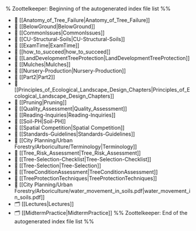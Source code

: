 % Zoottelkeeper: Beginning of the autogenerated index file list  %%
- 📄 [[Anatomy_of_Tree_Failure|Anatomy_of_Tree_Failure]]
- 📄 [[BelowGround|BelowGround]]
- 📄 [[CommonIssues|CommonIssues]]
- 📄 [[CU-Structural-Soils|CU-Structural-Soils]]
- 📄 [[ExamTime|ExamTime]]
- 📄 [[how_to_succeed|how_to_succeed]]
- 📄 [[LandDevelopmentTreeProtection|LandDevelopmentTreeProtection]]
- 📄 [[Mulches|Mulches]]
- 📄 [[Nursery-Production|Nursery-Production]]
- 📄 [[Part2|Part2]]
- 📄 [[Principles_of_Ecological_Landscape_Design_Chapters|Principles_of_Ecological_Landscape_Design_Chapters]]
- 📄 [[Pruning|Pruning]]
- 📄 [[Quality_Assessment|Quality_Assessment]]
- 📄 [[Reading-Inquiries|Reading-Inquiries]]
- 📄 [[Soil-PH|Soil-PH]]
- 📄 [[Spatial Competition|Spatial Competition]]
- 📄 [[Standards-Guidelines|Standards-Guidelines]]
- 📄 [[City Planning/Urban Forestry/Arboriculture/Terminology|Terminology]]
- 📄 [[Tree_Risk_Assessment|Tree_Risk_Assessment]]
- 📄 [[Tree-Selection-Checklist|Tree-Selection-Checklist]]
- 📄 [[Tree-Selection|Tree-Selection]]
- 📄 [[TreeConditionAssessment|TreeConditionAssessment]]
- 📄 [[TreeProtectionTechniques|TreeProtectionTechniques]]
- 📄 [[City Planning/Urban Forestry/Arboriculture/water_movement_in_soils.pdf|water_movement_in_soils.pdf]]
- 🗂️ [[Lectures|Lectures]]
- 🗂️ [[MidtermPractice|MidtermPractice]]
%% Zoottelkeeper: End of the autogenerated index file list  %%
